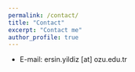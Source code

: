 ```yaml
---
permalink: /contact/
title: "Contact"
excerpt: "Contact me"
author_profile: true
---
```

* E-mail: ersin.yildiz [at] ozu.edu.tr
<!-- * Twitter: [staeiou](http://twitter.com/Staeiou)
* Google Scholar: [author:geiger-r-stuart](http://scholar.google.com/citations?user=0AvWi3wAAAAJ&hl=en)
* Wikipedia: [staeiou](http://en.wikipedia.org/wiki/User:Staeiou) -->
